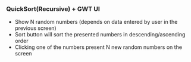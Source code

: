 ### QuickSort(Recursive) + GWT UI

- Show N random numbers (depends on data entered by user in the previous screen)
- Sort button will sort the presented numbers in descending/ascending order
- Clicking one of the numbers present N new random numbers on the screen